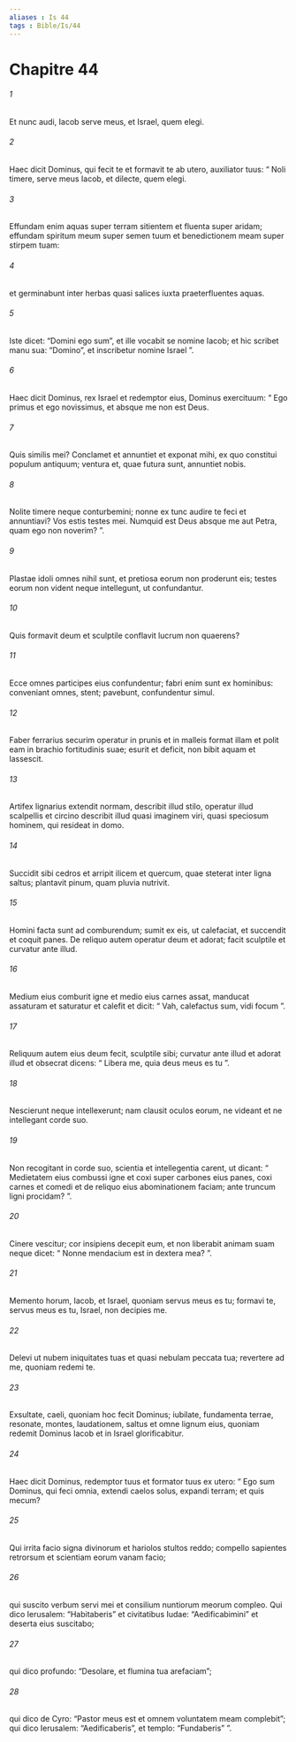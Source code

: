 ```yaml
---
aliases : Is 44
tags : Bible/Is/44
---
```


# Chapitre 44

###### 1
Et nunc audi, Iacob serve meus, et Israel, quem elegi.
###### 2
Haec dicit Dominus, qui fecit te et formavit te ab utero, auxiliator tuus: “ Noli timere, serve meus Iacob, et dilecte, quem elegi.
###### 3
Effundam enim aquas super terram sitientem et fluenta super aridam; effundam spiritum meum super semen tuum et benedictionem meam super stirpem tuam:
###### 4
et germinabunt inter herbas quasi salices iuxta praeterfluentes aquas.
###### 5
Iste dicet: “Domini ego sum”, et ille vocabit se nomine Iacob; et hic scribet manu sua: “Domino”, et inscribetur nomine Israel ”.
###### 6
Haec dicit Dominus, rex Israel et redemptor eius, Dominus exercituum: “ Ego primus et ego novissimus, et absque me non est Deus.
###### 7
Quis similis mei? Conclamet et annuntiet et exponat mihi, ex quo constitui populum antiquum; ventura et, quae futura sunt, annuntiet nobis.
###### 8
Nolite timere neque conturbemini; nonne ex tunc audire te feci et annuntiavi? Vos estis testes mei. Numquid est Deus absque me aut Petra, quam ego non noverim? ”.
###### 9
Plastae idoli omnes nihil sunt, et pretiosa eorum non proderunt eis; testes eorum non vident neque intellegunt, ut confundantur. 
###### 10
Quis formavit deum et sculptile conflavit lucrum non quaerens? 
###### 11
Ecce omnes participes eius confundentur; fabri enim sunt ex hominibus: conveniant omnes, stent; pavebunt, confundentur simul. 
###### 12
Faber ferrarius securim operatur in prunis et in malleis format illam et polit eam in brachio fortitudinis suae; esurit et deficit, non bibit aquam et lassescit.
###### 13
Artifex lignarius extendit normam, describit illud stilo, operatur illud scalpellis et circino describit illud quasi imaginem viri, quasi speciosum hominem, qui resideat in domo. 
###### 14
Succidit sibi cedros et arripit ilicem et quercum, quae steterat inter ligna saltus; plantavit pinum, quam pluvia nutrivit. 
###### 15
Homini facta sunt ad comburendum; sumit ex eis, ut calefaciat, et succendit et coquit panes. De reliquo autem operatur deum et adorat; facit sculptile et curvatur ante illud. 
###### 16
Medium eius comburit igne et medio eius carnes assat, manducat assaturam et saturatur et calefit et dicit: “ Vah, calefactus sum, vidi focum ”. 
###### 17
Reliquum autem eius deum fecit, sculptile sibi; curvatur ante illud et adorat illud et obsecrat dicens: “ Libera me, quia deus meus es tu ”.
###### 18
Nescierunt neque intellexerunt; nam clausit oculos eorum, ne videant et ne intellegant corde suo. 
###### 19
Non recogitant in corde suo, scientia et intellegentia carent, ut dicant: “ Medietatem eius combussi igne et coxi super carbones eius panes, coxi carnes et comedi et de reliquo eius abominationem faciam; ante truncum ligni procidam? ”. 
###### 20
Cinere vescitur; cor insipiens decepit eum, et non liberabit animam suam neque dicet: “ Nonne mendacium est in dextera mea? ”.
###### 21
Memento horum, Iacob, et Israel, quoniam servus meus es tu; formavi te, servus meus es tu, Israel, non decipies me.
###### 22
Delevi ut nubem iniquitates tuas et quasi nebulam peccata tua; revertere ad me, quoniam redemi te.
###### 23
Exsultate, caeli, quoniam hoc fecit Dominus; iubilate, fundamenta terrae, resonate, montes, laudationem, saltus et omne lignum eius, quoniam redemit Dominus Iacob et in Israel glorificabitur.
###### 24
Haec dicit Dominus, redemptor tuus et formator tuus ex utero: “ Ego sum Dominus, qui feci omnia, extendi caelos solus, expandi terram; et quis mecum?
###### 25
Qui irrita facio signa divinorum et hariolos stultos reddo; compello sapientes retrorsum et scientiam eorum vanam facio;
###### 26
qui suscito verbum servi mei et consilium nuntiorum meorum compleo. Qui dico Ierusalem: “Habitaberis” et civitatibus Iudae: “Aedificabimini” et deserta eius suscitabo;
###### 27
qui dico profundo: “Desolare, et flumina tua arefaciam”;
###### 28
qui dico de Cyro: “Pastor meus est et omnem voluntatem meam complebit”; qui dico Ierusalem: “Aedificaberis”, et templo: “Fundaberis” ”.
